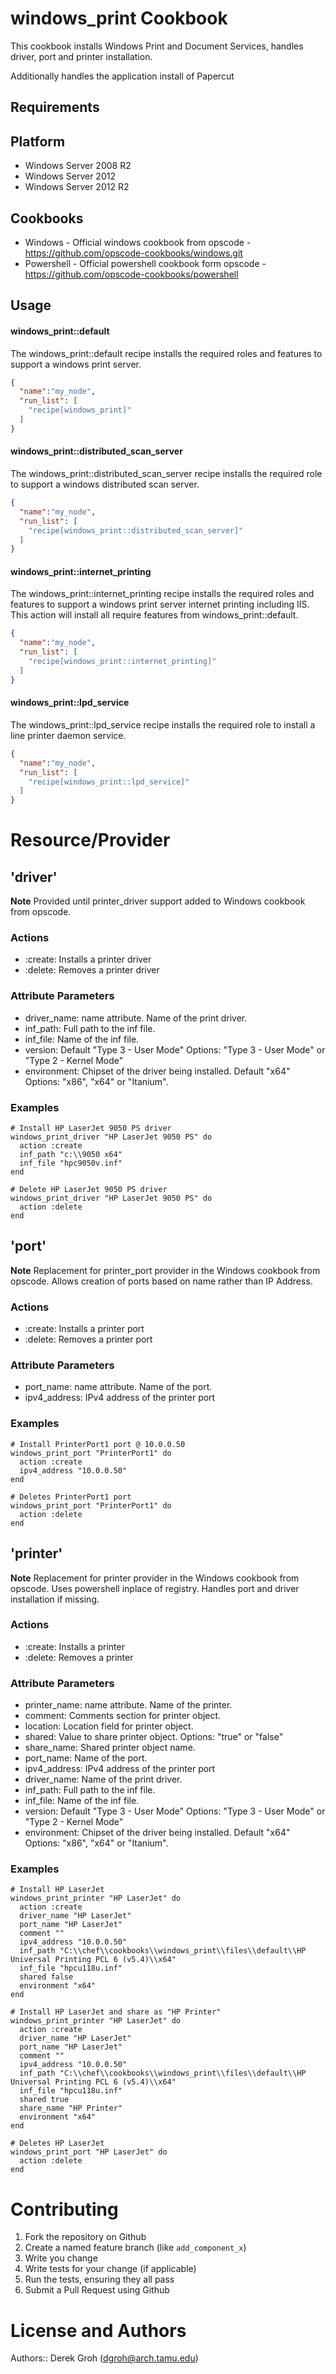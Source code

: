 windows_print Cookbook
==============
This cookbook installs Windows Print and Document Services, handles driver, port and printer installation.

Additionally handles the application install of Papercut

Requirements
------------

Platform
--------

* Windows Server 2008 R2
* Windows Server 2012
* Windows Server 2012 R2

Cookbooks
---------

- Windows - Official windows cookbook from opscode - https://github.com/opscode-cookbooks/windows.git
- Powershell - Official powershell cookbook form opscode - https://github.com/opscode-cookbooks/powershell

Usage
-----
#### windows_print::default
The windows_print::default recipe installs the required roles and features to support a windows print server.

```json
{
  "name":"my_node",
  "run_list": [
    "recipe[windows_print]"
  ]
}
```

#### windows_print::distributed_scan_server
The windows_print::distributed_scan_server recipe installs the required role to support a windows distributed scan server.

```json
{
  "name":"my_node",
  "run_list": [
    "recipe[windows_print::distributed_scan_server]"
  ]
}
```

#### windows_print::internet_printing
The windows_print::internet_printing recipe installs the required roles and features to support a windows print server internet printing including IIS.  This action will install all require features from windows_print::default.

```json
{
  "name":"my_node",
  "run_list": [
    "recipe[windows_print::internet_printing]"
  ]
}
```

#### windows_print::lpd_service
The windows_print::lpd_service recipe installs the required role to install a line printer daemon service.

```json
{
  "name":"my_node",
  "run_list": [
    "recipe[windows_print::lpd_service]"
  ]
}
```

Resource/Provider
=================

'driver'
--------
**Note** Provided until printer_driver support added to Windows cookbook from opscode.

### Actions
- :create: Installs a printer driver
- :delete: Removes a printer driver

### Attribute Parameters
- driver_name: name attribute.  Name of the print driver.
- inf_path: Full path to the inf file.
- inf_file: Name of the inf file.
- version: Default "Type 3 - User Mode" Options: "Type 3 - User Mode" or "Type 2 - Kernel Mode"
- environment: Chipset of the driver being installed. Default "x64" Options: "x86", "x64" or "Itanium".

### Examples

    # Install HP LaserJet 9050 PS driver
    windows_print_driver "HP LaserJet 9050 PS" do
      action :create
      inf_path "c:\\9050 x64"      
      inf_file "hpc9050v.inf"
    end

    # Delete HP LaserJet 9050 PS driver
    windows_print_driver "HP LaserJet 9050 PS" do
      action :delete
    end

'port'
--------
**Note** Replacement for printer_port provider in the Windows cookbook from opscode.  Allows creation of ports based on name rather than IP Address.

### Actions
- :create: Installs a printer port
- :delete: Removes a printer port

### Attribute Parameters
- port_name: name attribute.  Name of the port.
- ipv4_address: IPv4 address of the printer port

### Examples

    # Install PrinterPort1 port @ 10.0.0.50
    windows_print_port "PrinterPort1" do
      action :create
      ipv4_address "10.0.0.50"
    end

    # Deletes PrinterPort1 port
    windows_print_port "PrinterPort1" do
      action :delete
    end

'printer'
--------
**Note** Replacement for printer provider in the Windows cookbook from opscode.  Uses powershell inplace of registry.  Handles port and driver installation if missing.

### Actions
- :create: Installs a printer
- :delete: Removes a printer

### Attribute Parameters
- printer_name: name attribute.  Name of the printer.
- comment: Comments section for printer object.
- location: Location field for printer object.
- shared: Value to share printer object.  Options: "true" or "false"
- share_name: Shared printer object name.
- port_name: Name of the port.
- ipv4_address: IPv4 address of the printer port
- driver_name: Name of the print driver.
- inf_path: Full path to the inf file.
- inf_file: Name of the inf file.
- version: Default "Type 3 - User Mode" Options: "Type 3 - User Mode" or "Type 2 - Kernel Mode"
- environment: Chipset of the driver being installed. Default "x64" Options: "x86", "x64" or "Itanium".

### Examples

    # Install HP LaserJet
    windows_print_printer "HP LaserJet" do
      action :create
      driver_name "HP LaserJet"
      port_name "HP LaserJet"
      comment ""
      ipv4_address "10.0.0.50"
      inf_path "C:\\chef\\cookbooks\\windows_print\\files\\default\\HP Universal Printing PCL 6 (v5.4)\\x64"
      inf_file "hpcu118u.inf"
      shared false
      environment "x64"
    end

    # Install HP LaserJet and share as "HP Printer"
    windows_print_printer "HP LaserJet" do
      action :create
      driver_name "HP LaserJet"
      port_name "HP LaserJet"
      comment ""
      ipv4_address "10.0.0.50"
      inf_path "C:\\chef\\cookbooks\\windows_print\\files\\default\\HP Universal Printing PCL 6 (v5.4)\\x64"
      inf_file "hpcu118u.inf"
      shared true
      share_name "HP Printer"
      environment "x64"
    end
    
    # Deletes HP LaserJet
    windows_print_port "HP LaserJet" do
      action :delete
    end

Contributing
============

1. Fork the repository on Github
2. Create a named feature branch (like `add_component_x`)
3. Write you change
4. Write tests for your change (if applicable)
5. Run the tests, ensuring they all pass
6. Submit a Pull Request using Github

License and Authors
===================

Authors:: Derek Groh (<dgroh@arch.tamu.edu>)